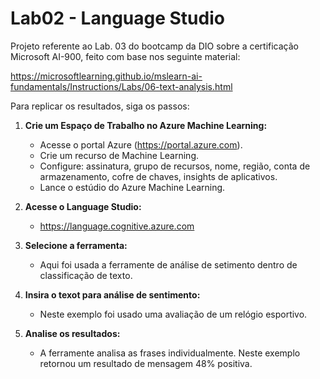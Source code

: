 # Lab02 - Language Studio

Projeto referente ao Lab. 03 do bootcamp da DIO sobre a certificação Microsoft AI-900, feito com base nos seguinte material:

https://microsoftlearning.github.io/mslearn-ai-fundamentals/Instructions/Labs/06-text-analysis.html

Para replicar os resultados, siga os passos:

1. **Crie um Espaço de Trabalho no Azure Machine Learning:**
   - Acesse o portal Azure (https://portal.azure.com).
   - Crie um recurso de Machine Learning.
   - Configure: assinatura, grupo de recursos, nome, região, conta de armazenamento, cofre de chaves, insights de aplicativos.
   - Lance o estúdio do Azure Machine Learning.

2. **Acesse o Language Studio:**
   - https://language.cognitive.azure.com

3. **Selecione a ferramenta:**
   - Aqui foi usada a ferramente de análise de setimento dentro de classificação de texto.
 

4. **Insira o texot para análise de sentimento:**
   - Neste exemplo foi usado uma avaliação de um relógio esportivo.

5. **Analise os resultados:**
   - A ferramente analisa as frases individualmente. Neste exemplo retornou um resultado de mensagem 48% positiva.
